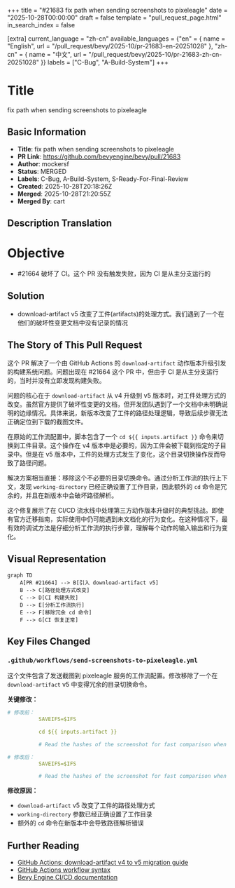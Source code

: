 +++
title = "#21683 fix path when sending screenshots to pixeleagle"
date = "2025-10-28T00:00:00"
draft = false
template = "pull_request_page.html"
in_search_index = false

[extra]
current_language = "zh-cn"
available_languages = {"en" = { name = "English", url = "/pull_request/bevy/2025-10/pr-21683-en-20251028" }, "zh-cn" = { name = "中文", url = "/pull_request/bevy/2025-10/pr-21683-zh-cn-20251028" }}
labels = ["C-Bug", "A-Build-System"]
+++

# Title
fix path when sending screenshots to pixeleagle

## Basic Information
- **Title**: fix path when sending screenshots to pixeleagle
- **PR Link**: https://github.com/bevyengine/bevy/pull/21683
- **Author**: mockersf
- **Status**: MERGED
- **Labels**: C-Bug, A-Build-System, S-Ready-For-Final-Review
- **Created**: 2025-10-28T20:18:26Z
- **Merged**: 2025-10-28T21:20:55Z
- **Merged By**: cart

## Description Translation
# Objective

- #21664 破坏了 CI。这个 PR 没有触发失败，因为 CI 是从主分支运行的

## Solution

- download-artifact v5 改变了工件(artifacts)的处理方式。我们遇到了一个在他们的破坏性变更文档中没有记录的情况

## The Story of This Pull Request

这个 PR 解决了一个由 GitHub Actions 的 `download-artifact` 动作版本升级引发的构建系统问题。问题出现在 #21664 这个 PR 中，但由于 CI 是从主分支运行的，当时并没有立即发现构建失败。

问题的核心在于 `download-artifact` 从 v4 升级到 v5 版本时，对工件处理方式的改变。虽然官方提供了破坏性变更的文档，但开发团队遇到了一个文档中未明确说明的边缘情况。具体来说，新版本改变了工件的路径处理逻辑，导致后续步骤无法正确定位到下载的截图文件。

在原始的工作流配置中，脚本包含了一个 `cd ${{ inputs.artifact }}` 命令来切换到工件目录。这个操作在 v4 版本中是必要的，因为工件会被下载到指定的子目录中。但是在 v5 版本中，工件的处理方式发生了变化，这个目录切换操作反而导致了路径问题。

解决方案相当直接：移除这个不必要的目录切换命令。通过分析工作流的执行上下文，发现 `working-directory` 已经正确设置了工作目录，因此额外的 `cd` 命令是冗余的，并且在新版本中会破坏路径解析。

这个修复展示了在 CI/CD 流水线中处理第三方动作版本升级时的典型挑战。即使有官方迁移指南，实际使用中仍可能遇到未文档化的行为变化。在这种情况下，最有效的调试方法是仔细分析工作流的执行步骤，理解每个动作的输入输出和行为变化。

## Visual Representation

```mermaid
graph TD
    A[PR #21664] --> B[引入 download-artifact v5]
    B --> C[路径处理方式改变]
    C --> D[CI 构建失败]
    D --> E[分析工作流执行]
    E --> F[移除冗余 cd 命令]
    F --> G[CI 恢复正常]
```

## Key Files Changed

### `.github/workflows/send-screenshots-to-pixeleagle.yml`

这个文件包含了发送截图到 pixeleagle 服务的工作流配置。修改移除了一个在 `download-artifact` v5 中变得冗余的目录切换命令。

**关键修改：**
```yaml
# 修改前：
          SAVEIFS=$IFS

          cd ${{ inputs.artifact }}

          # Read the hashes of the screenshot for fast comparison when they are equal

# 修改后：
          SAVEIFS=$IFS

          # Read the hashes of the screenshot for fast comparison when they are equal
```

**修改原因：**
- `download-artifact` v5 改变了工件的路径处理方式
- `working-directory` 参数已经正确设置了工作目录
- 额外的 `cd` 命令在新版本中会导致路径解析错误

## Further Reading

- [GitHub Actions: download-artifact v4 to v5 migration guide](https://github.com/actions/download-artifact/blob/main/docs/v1-v2-v3-v4-v5.md)
- [GitHub Actions workflow syntax](https://docs.github.com/en/actions/using-workflows/workflow-syntax-for-github-actions)
- [Bevy Engine CI/CD documentation](https://github.com/bevyengine/bevy/blob/main/docs/ci.md)